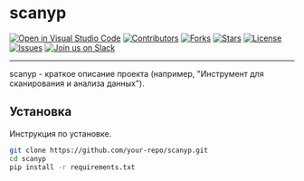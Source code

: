 # scanyp

[![Open in Visual Studio Code](https://img.shields.io/badge/Open%20in-VS%20Code-blue?logo=visualstudiocode)](https://vscode.dev)
[![Contributors](https://img.shields.io/badge/contributors-49-brightgreen)](#)
[![Forks](https://img.shields.io/badge/forks-153-blue)](#)
[![Stars](https://img.shields.io/badge/stars-153-yellow)](#)
[![License](https://img.shields.io/badge/license-GPL--3.0-orange)](https://opensource.org/licenses/GPL-3.0)
[![Issues](https://img.shields.io/badge/issues-4%20open-red)](https://github.com/your-repo/issues)
[![Join us on Slack](https://img.shields.io/badge/Join%20us%20on-Slack-purple?logo=slack)](https://slack.com)

---

scanyp - краткое описание проекта (например, "Инструмент для сканирования и анализа данных").

## Установка

Инструкция по установке.

```bash
git clone https://github.com/your-repo/scanyp.git
cd scanyp
pip install -r requirements.txt
